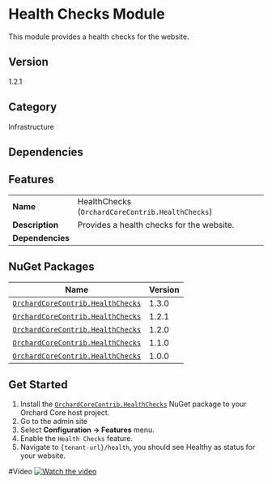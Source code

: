 # Health Checks Module

This module provides a health checks for the website.

## Version

1.2.1

## Category

Infrastructure

## Dependencies

## Features

|                  |                                                  |
|------------------|--------------------------------------------------|
| **Name**         | HealthChecks (`OrchardCoreContrib.HealthChecks`) |
| **Description**  | Provides a health checks for the website.        |
| **Dependencies** |                                                  |

## NuGet Packages

| Name                                                                                                      | Version |
|-----------------------------------------------------------------------------------------------------------|---------|
| [`OrchardCoreContrib.HealthChecks`](https://www.nuget.org/packages/OrchardCoreContrib.HealthChecks/1.3.0) | 1.3.0   |
| [`OrchardCoreContrib.HealthChecks`](https://www.nuget.org/packages/OrchardCoreContrib.HealthChecks/1.2.1) | 1.2.1   |
| [`OrchardCoreContrib.HealthChecks`](https://www.nuget.org/packages/OrchardCoreContrib.HealthChecks/1.2.0) | 1.2.0   |
| [`OrchardCoreContrib.HealthChecks`](https://www.nuget.org/packages/OrchardCoreContrib.HealthChecks/1.1.0) | 1.1.0   |
| [`OrchardCoreContrib.HealthChecks`](https://www.nuget.org/packages/OrchardCoreContrib.HealthChecks/1.0.0) | 1.0.0   |

## Get Started

1. Install the [`OrchardCoreContrib.HealthChecks`](https://www.nuget.org/packages/OrchardCoreContrib.HealthChecks/) NuGet package to your Orchard Core host project.
2. Go to the admin site
3. Select **Configuration -> Features** menu.
4. Enable the `Health Checks` feature.
5. Navigate to `{tenant-url}/health`, you should see Healthy as status for your website.

#Video
[![Watch the video](https://img.youtube.com/vi/M7xXGJNSdvg/maxresdefault.jpg)](https://youtu.be/M7xXGJNSdvg)

